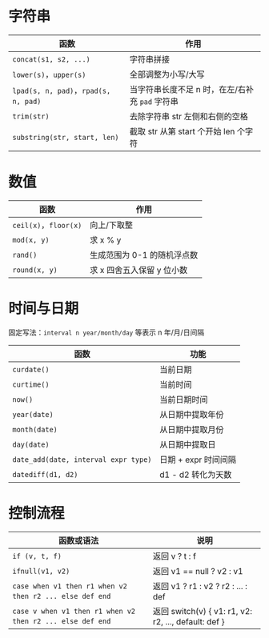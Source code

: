 # 字符串
| 函数                                     | 作用                             |
| -------------------------------------- | ------------------------------ |
| ​`concat(s1, s2, ...)`​                | 字符串拼接                          |
| ​`lower(s)`​，`upper(s)`​               | 全部调整为小写/大写                     |
| ​`lpad(s, n, pad)`​，`rpad(s, n, pad)`​ | 当字符串长度不足 n 时，在左/右补充 `pad`​ 字符串 |
| ​`trim(str)`​                          | 去除字符串 str 左侧和右侧的空格             |
| ​`substring(str, start, len)`​         | 截取 str 从第 start 个开始 len 个字符    |
# 数值
| 函数                      | 作用               |
| ----------------------- | ---------------- |
| ​`ceil(x)`​，`floor(x)`​ | 向上/下取整           |
| ​`mod(x, y)`​           | 求 x % y          |
| ​`rand()`​              | 生成范围为 0-1 的随机浮点数 |
| ​`round(x, y)`​         | 求 x 四舍五入保留 y 位小数 |
# 时间与日期

固定写法：`interval n year/month/day`​ 等表示 n 年/月/日间隔

|函数|功能|
| ------| ----------------------|
|​`curdate()`​|当前日期|
|​`curtime()`​|当前时间|
|​`now()`​|当前日期时间|
|​`year(date)`​|从日期中提取年份|
|​`month(date)`​|从日期中提取月份|
|​`day(date)`​|从日期中提取日|
|​`date_add(date, interval expr type)`​|日期 + expr 时间间隔|
|​`datediff(d1, d2)`​|d1 - d2 转化为天数|
# 控制流程

| 函数或语法                                                       | 说明                                                 |
| ----------------------------------------------------------- | -------------------------------------------------- |
| ​`if (v, t, f)`​                                            | 返回 v ? t : f                                       |
| ​`ifnull(v1, v2)`​                                          | 返回 v1 == null ? v2 : v1                            |
| ​`case when v1 then r1 when v2 then r2 ... else def end`​   | 返回 v1 ? r1 : v2 ? r2 : ... : def                   |
| ​`case v when v1 then r1 when v2 then r2 ... else def end`​ | 返回 switch(v) { v1: r1, v2: r2, ..., default: def } |
